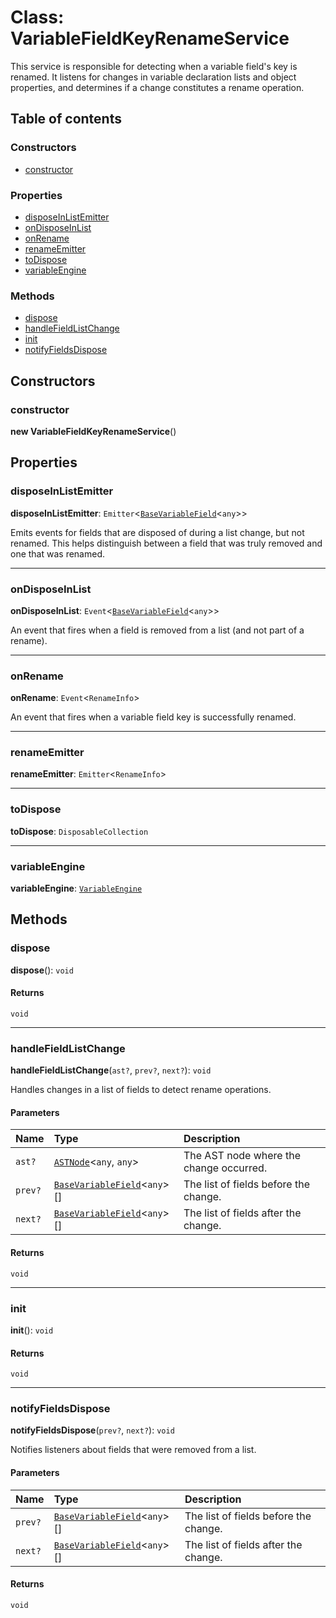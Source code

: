 # Class: VariableFieldKeyRenameService

This service is responsible for detecting when a variable field's key is renamed.
It listens for changes in variable declaration lists and object properties, and
determines if a change constitutes a rename operation.

## Table of contents

### Constructors

* [constructor](/auto-docs/variable-plugin/classes/VariableFieldKeyRenameService.md#constructor)

### Properties

* [disposeInListEmitter](/auto-docs/variable-plugin/classes/VariableFieldKeyRenameService.md#disposeinlistemitter)
* [onDisposeInList](/auto-docs/variable-plugin/classes/VariableFieldKeyRenameService.md#ondisposeinlist)
* [onRename](/auto-docs/variable-plugin/classes/VariableFieldKeyRenameService.md#onrename)
* [renameEmitter](/auto-docs/variable-plugin/classes/VariableFieldKeyRenameService.md#renameemitter)
* [toDispose](/auto-docs/variable-plugin/classes/VariableFieldKeyRenameService.md#todispose)
* [variableEngine](/auto-docs/variable-plugin/classes/VariableFieldKeyRenameService.md#variableengine)

### Methods

* [dispose](/auto-docs/variable-plugin/classes/VariableFieldKeyRenameService.md#dispose)
* [handleFieldListChange](/auto-docs/variable-plugin/classes/VariableFieldKeyRenameService.md#handlefieldlistchange)
* [init](/auto-docs/variable-plugin/classes/VariableFieldKeyRenameService.md#init)
* [notifyFieldsDispose](/auto-docs/variable-plugin/classes/VariableFieldKeyRenameService.md#notifyfieldsdispose)

## Constructors

### constructor

**new VariableFieldKeyRenameService**()

## Properties

### disposeInListEmitter

**disposeInListEmitter**: `Emitter`<[`BaseVariableField`](/auto-docs/variable-plugin/classes/BaseVariableField.md)<`any`>>

Emits events for fields that are disposed of during a list change, but not renamed.
This helps distinguish between a field that was truly removed and one that was renamed.

***

### onDisposeInList

**onDisposeInList**: `Event`<[`BaseVariableField`](/auto-docs/variable-plugin/classes/BaseVariableField.md)<`any`>>

An event that fires when a field is removed from a list (and not part of a rename).

***

### onRename

**onRename**: `Event`<`RenameInfo`>

An event that fires when a variable field key is successfully renamed.

***

### renameEmitter

**renameEmitter**: `Emitter`<`RenameInfo`>

***

### toDispose

**toDispose**: `DisposableCollection`

***

### variableEngine

**variableEngine**: [`VariableEngine`](/auto-docs/variable-plugin/classes/VariableEngine.md)

## Methods

### dispose

**dispose**(): `void`

#### Returns

`void`

***

### handleFieldListChange

**handleFieldListChange**(`ast?`, `prev?`, `next?`): `void`

Handles changes in a list of fields to detect rename operations.

#### Parameters

| Name | Type | Description |
| :------ | :------ | :------ |
| `ast?` | [`ASTNode`](/auto-docs/variable-plugin/classes/ASTNode.md)<`any`, `any`> | The AST node where the change occurred. |
| `prev?` | [`BaseVariableField`](/auto-docs/variable-plugin/classes/BaseVariableField.md)<`any`>\[] | The list of fields before the change. |
| `next?` | [`BaseVariableField`](/auto-docs/variable-plugin/classes/BaseVariableField.md)<`any`>\[] | The list of fields after the change. |

#### Returns

`void`

***

### init

**init**(): `void`

#### Returns

`void`

***

### notifyFieldsDispose

**notifyFieldsDispose**(`prev?`, `next?`): `void`

Notifies listeners about fields that were removed from a list.

#### Parameters

| Name | Type | Description |
| :------ | :------ | :------ |
| `prev?` | [`BaseVariableField`](/auto-docs/variable-plugin/classes/BaseVariableField.md)<`any`>\[] | The list of fields before the change. |
| `next?` | [`BaseVariableField`](/auto-docs/variable-plugin/classes/BaseVariableField.md)<`any`>\[] | The list of fields after the change. |

#### Returns

`void`
